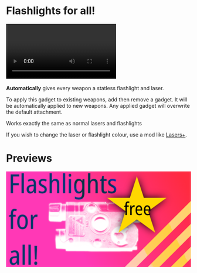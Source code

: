 # Flashlights for all!

![Demo](https://github.com/theokrueger-diesel-mods/pd2-flashlights-for-all/raw/master/thumbs/demo.webm)

**Automatically** gives every weapon a statless flashlight and laser.

To apply this gadget to existing weapons, add then remove a gadget. It will be automatically applied to new weapons. Any applied gadget will overwrite the default attachment.

Works exactly the same as normal lasers and flashlights

If you wish to change the laser or flashlight colour, use a mod like [Lasers+](https://modworkshop.net/mod/20577).

# Previews
![thumbnail](https://github.com/theokrueger-diesel-mods/pd2-flashlights-for-all/raw/master/thumbs/thumb.png)
